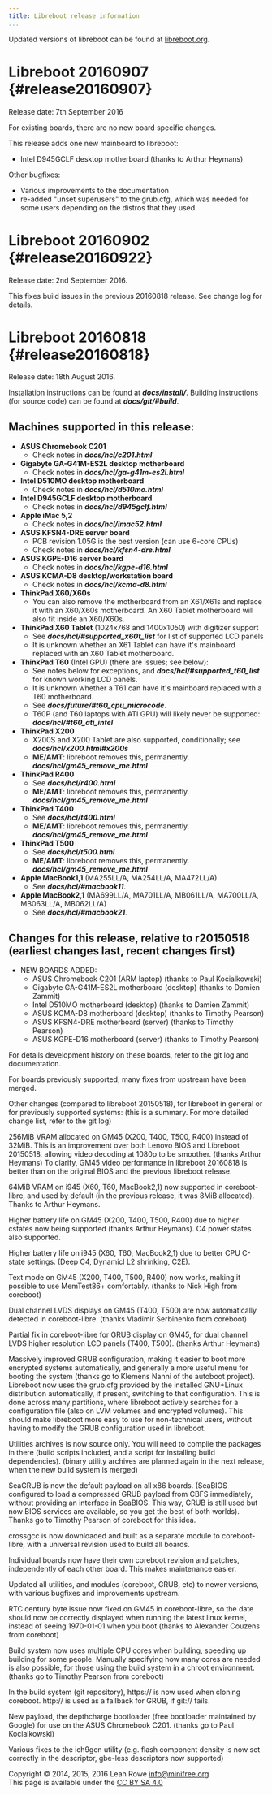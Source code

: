 ```yaml
---
title: Libreboot release information 
...
```


Updated versions of libreboot can be found at
[libreboot.org](http://libreboot.org/).

Libreboot 20160907 {#release20160907}
==================

Release date: 7th September 2016

For existing boards, there are no new board specific changes.

This release adds one new mainboard to libreboot:

-   Intel D945GCLF desktop motherboard (thanks to Arthur Heymans)

Other bugfixes:

-   Various improvements to the documentation
-   re-added "unset superusers" to the grub.cfg, which was needed for
    some users depending on the distros that they used

Libreboot 20160902 {#release20160922}
==================

Release date: 2nd September 2016.

This fixes build issues in the previous 20160818 release. See change log
for details.

Libreboot 20160818 {#release20160818}
==================

Release date: 18th August 2016.

Installation instructions can be found at ***docs/install/***. Building
instructions (for source code) can be found at ***docs/git/\#build***.

Machines supported in this release:
-----------------------------------

-   **ASUS Chromebook C201**
    -   Check notes in ***docs/hcl/c201.html***
-   **Gigabyte GA-G41M-ES2L desktop motherboard**
    -   Check notes in ***docs/hcl/ga-g41m-es2l.html***
-   **Intel D510MO desktop motherboard**
    -   Check notes in ***docs/hcl/d510mo.html***
-   **Intel D945GCLF desktop motherboard**
    -   Check notes in ***docs/hcl/d945gclf.html***
-   **Apple iMac 5,2**
    -   Check notes in ***docs/hcl/imac52.html***
-   **ASUS KFSN4-DRE server board**
    -   PCB revision 1.05G is the best version (can use 6-core CPUs)
    -   Check notes in ***docs/hcl/kfsn4-dre.html***
-   **ASUS KGPE-D16 server board**
    -   Check notes in ***docs/hcl/kgpe-d16.html***
-   **ASUS KCMA-D8 desktop/workstation board**
    -   Check notes in ***docs/hcl/kcma-d8.html***
-   **ThinkPad X60/X60s**
    -   You can also remove the motherboard from an X61/X61s and replace
        it with an X60/X60s motherboard. An X60 Tablet motherboard will
        also fit inside an X60/X60s.
-   **ThinkPad X60 Tablet** (1024x768 and 1400x1050) with digitizer
    support
    -   See ***docs/hcl/\#supported\_x60t\_list*** for list of supported
        LCD panels
    -   It is unknown whether an X61 Tablet can have it's mainboard
        replaced with an X60 Tablet motherboard.
-   **ThinkPad T60** (Intel GPU) (there are issues; see below):
    -   See notes below for exceptions, and
        ***docs/hcl/\#supported\_t60\_list*** for known working LCD
        panels.
    -   It is unknown whether a T61 can have it's mainboard replaced
        with a T60 motherboard.
    -   See ***docs/future/\#t60\_cpu\_microcode***.
    -   T60P (and T60 laptops with ATI GPU) will likely never be
        supported: ***docs/hcl/\#t60\_ati\_intel***
-   **ThinkPad X200**
    -   X200S and X200 Tablet are also supported, conditionally; see
        ***docs/hcl/x200.html\#x200s***
    -   **ME/AMT**: libreboot removes this, permanently.
        ***docs/hcl/gm45\_remove\_me.html***
-   **ThinkPad R400**
    -   See ***docs/hcl/r400.html***
    -   **ME/AMT**: libreboot removes this, permanently.
        ***docs/hcl/gm45\_remove\_me.html***
-   **ThinkPad T400**
    -   See ***docs/hcl/t400.html***
    -   **ME/AMT**: libreboot removes this, permanently.
        ***docs/hcl/gm45\_remove\_me.html***
-   **ThinkPad T500**
    -   See ***docs/hcl/t500.html***
    -   **ME/AMT**: libreboot removes this, permanently.
        ***docs/hcl/gm45\_remove\_me.html***
-   **Apple MacBook1,1** (MA255LL/A, MA254LL/A, MA472LL/A)
    -   See ***docs/hcl/\#macbook11***.
-   **Apple MacBook2,1** (MA699LL/A, MA701LL/A, MB061LL/A, MA700LL/A,
    MB063LL/A, MB062LL/A)
    -   See ***docs/hcl/\#macbook21***.

Changes for this release, relative to r20150518 (earliest changes last, recent changes first)
---------------------------------------------------------------------------------------------

-   NEW BOARDS ADDED:
    -   ASUS Chromebook C201 (ARM laptop) (thanks to Paul Kocialkowski)
    -   Gigabyte GA-G41M-ES2L motherboard (desktop) (thanks to Damien
        Zammit)
    -   Intel D510MO motherboard (desktop) (thanks to Damien Zammit)
    -   ASUS KCMA-D8 motherboard (desktop) (thanks to Timothy Pearson)
    -   ASUS KFSN4-DRE motherboard (server) (thanks to Timothy Pearson)
    -   ASUS KGPE-D16 motherboard (server) (thanks to Timothy Pearson)

For details development history on these boards, refer to the git log
and documentation.

For boards previously supported, many fixes from upstream have been
merged.

Other changes (compared to libreboot 20150518), for libreboot in general
or for previously supported systems: (this is a summary. For more
detailed change list, refer to the git log)

256MiB VRAM allocated on GM45 (X200, T400, T500, R400) instead of 32MiB.
This is an improvement over both Lenovo BIOS and Libreboot 20150518,
allowing video decoding at 1080p to be smoother. (thanks Arthur Heymans)
To clarify, GM45 video performance in libreboot 20160818 is better than
on the original BIOS and the previous libreboot release.

64MiB VRAM on i945 (X60, T60, MacBook2,1) now supported in
coreboot-libre, and used by default (in the previous release, it was
8MiB allocated). Thanks to Arthur Heymans.

Higher battery life on GM45 (X200, T400, T500, R400) due to higher
cstates now being supported (thanks Arthur Heymans). C4 power states
also supported.

Higher battery life on i945 (X60, T60, MacBook2,1) due to better CPU
C-state settings. (Deep C4, Dynamicl L2 shrinking, C2E).

Text mode on GM45 (X200, T400, T500, R400) now works, making it possible
to use MemTest86+ comfortably. (thanks to Nick High from coreboot)

Dual channel LVDS displays on GM45 (T400, T500) are now automatically
detected in coreboot-libre. (thanks Vladimir Serbinenko from coreboot)

Partial fix in coreboot-libre for GRUB display on GM45, for dual channel
LVDS higher resolution LCD panels (T400, T500). (thanks Arthur Heymans)

Massively improved GRUB configuration, making it easier to boot more
encrypted systems automatically, and generally a more useful menu for
booting the system (thanks go to Klemens Nanni of the autoboot project).
Libreboot now uses the grub.cfg provided by the installed GNU+Linux
distribution automatically, if present, switching to that configuration.
This is done across many partitions, where libreboot actively searches
for a configuration file (also on LVM volumes and encrypted volumes).
This should make libreboot more easy to use for non-technical users,
without having to modify the GRUB configuration used in libreboot.

Utilities archives is now source only. You will need to compile the
packages in there (build scripts included, and a script for installing
build dependencies). (binary utility archives are planned again in the
next release, when the new build system is merged)

SeaGRUB is now the default payload on all x86 boards. (SeaBIOS
configured to load a compressed GRUB payload from CBFS immediately,
without providing an interface in SeaBIOS. This way, GRUB is still used
but now BIOS services are available, so you get the best of both
worlds). Thanks go to Timothy Pearson of coreboot for this idea.

crossgcc is now downloaded and built as a separate module to
coreboot-libre, with a universal revision used to build all boards.

Individual boards now have their own coreboot revision and patches,
independently of each other board. This makes maintenance easier.

Updated all utilities, and modules (coreboot, GRUB, etc) to newer
versions, with various bugfixes and improvements upstream.

RTC century byte issue now fixed on GM45 in coreboot-libre, so the date
should now be correctly displayed when running the latest linux kernel,
instead of seeing 1970-01-01 when you boot (thanks to Alexander Couzens
from coreboot)

Build system now uses multiple CPU cores when building, speeding up
building for some people. Manually specifying how many cores are needed
is also possible, for those using the build system in a chroot
environment. (thanks go to Timothy Pearson from coreboot)

In the build system (git repository), https:// is now used when cloning
coreboot. http:// is used as a fallback for GRUB, if git:// fails.

New payload, the depthcharge bootloader (free bootloader maintained by
Google) for use on the ASUS Chromebook C201. (thanks go to Paul
Kocialkowski)

Various fixes to the ich9gen utility (e.g. flash component density is
now set correctly in the descriptor, gbe-less descriptors now supported)

Copyright © 2014, 2015, 2016 Leah Rowe <info@minifree.org>\
This page is available under the [CC BY SA 4.0](cc-by-sa-4.0.txt)
